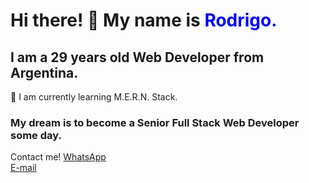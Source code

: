 <h1>Hi there! 👋 My name is <b style="color:blue">Rodrigo.</b></h1>
<h2>I am a 29 years old Web Developer from Argentina.</h2>

🌱 I am currently learning M.E.R.N. Stack.

<h3>My dream is to become a Senior Full Stack Web Developer some day. </h3>

Contact me!
<a href="https://wa.link/cpyz23"> WhatsApp</a> <br>
<a href="mailto:arroyo.rodrigo@outlook.com">E-mail</a>
<!--
**Rarroyo941/Rarroyo941** is a ✨ _special_ ✨ repository because its `README.md` (this file) appears on your GitHub profile.

Here are some ideas to get you started:

- 🔭 I’m currently working on ...
 I’m currently learning ...
- 👯 I’m looking to collaborate on ...
- 🤔 I’m looking for help with ...
- 💬 Ask me about ...
- 📫 How to reach me: ...
- 😄 Pronouns: ...
- ⚡ Fun fact: ...
-->
